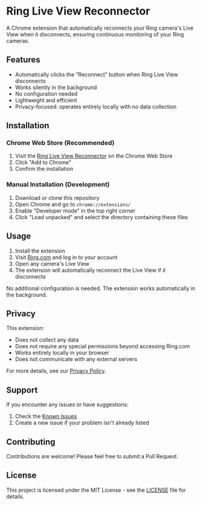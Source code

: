 # Ring Live View Reconnector

A Chrome extension that automatically reconnects your Ring camera's Live View when it disconnects, ensuring continuous monitoring of your Ring cameras.

## Features

- Automatically clicks the "Reconnect" button when Ring Live View disconnects
- Works silently in the background
- No configuration needed
- Lightweight and efficient
- Privacy-focused: operates entirely locally with no data collection

## Installation

### Chrome Web Store (Recommended)
1. Visit the [Ring Live View Reconnector](https://chrome.google.com/webstore/detail/chiphiennfhnjnhnmjgmfgkilegpdpkh) on the Chrome Web Store
2. Click "Add to Chrome"
3. Confirm the installation

### Manual Installation (Development)
1. Download or clone this repository
2. Open Chrome and go to `chrome://extensions/`
3. Enable "Developer mode" in the top right corner
4. Click "Load unpacked" and select the directory containing these files

## Usage

1. Install the extension
2. Visit [Ring.com](https://account.ring.com/) and log in to your account
3. Open any camera's Live View
4. The extension will automatically reconnect the Live View if it disconnects

No additional configuration is needed. The extension works automatically in the background.

## Privacy

This extension:
- Does not collect any data
- Does not require any special permissions beyond accessing Ring.com
- Works entirely locally in your browser
- Does not communicate with any external servers

For more details, see our [Privacy Policy](privacy-policy.md).

## Support

If you encounter any issues or have suggestions:
1. Check the [Known Issues](https://github.com/HairyDuck/ring-live-view-reconnector/issues)
2. Create a new issue if your problem isn't already listed

## Contributing

Contributions are welcome! Please feel free to submit a Pull Request.

## License

This project is licensed under the MIT License - see the [LICENSE](LICENSE) file for details. 
